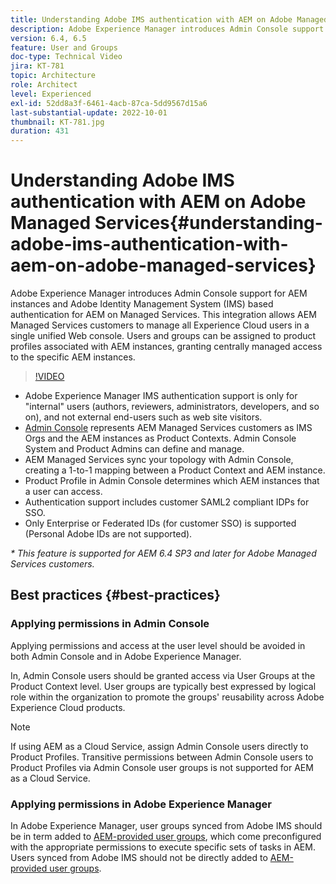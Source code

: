 ```yaml
---
title: Understanding Adobe IMS authentication with AEM on Adobe Managed Services
description: Adobe Experience Manager introduces Admin Console support for AEM instances and Adobe IMS (Identity Management System) based authentication for AEM on Managed Services.   This integration allows AEM Managed Services customers to manage all Experience Cloud users in a single unified Web console. Users and Groups can be assigned to product profiles associated with AEM instances, granting centrally managed access to the specific AEM instances.
version: 6.4, 6.5
feature: User and Groups
doc-type: Technical Video
jira: KT-781
topic: Architecture
role: Architect
level: Experienced
exl-id: 52dd8a3f-6461-4acb-87ca-5dd9567d15a6
last-substantial-update: 2022-10-01
thumbnail: KT-781.jpg
duration: 431
---
```

# Understanding Adobe IMS authentication with AEM on Adobe Managed Services{#understanding-adobe-ims-authentication-with-aem-on-adobe-managed-services}

Adobe Experience Manager introduces Admin Console support for AEM instances and Adobe Identity Management System (IMS) based authentication for AEM on Managed Services.   This integration allows AEM Managed Services customers to manage all Experience Cloud users in a single unified Web console. Users and groups can be assigned to product profiles associated with AEM instances, granting centrally managed access to the specific AEM instances.

>[!VIDEO](https://video.tv.adobe.com/v/26170?quality=12&learn=on)

* Adobe Experience Manager IMS authentication support is only for "internal" users (authors, reviewers, administrators, developers, and so on), and not external end-users such as web site visitors.
* [Admin Console](https://adminconsole.adobe.com/) represents AEM Managed Services customers as IMS Orgs and the AEM instances as Product Contexts. Admin Console System and Product Admins can define and manage.
* AEM Managed Services sync your topology with Admin Console, creating a 1-to-1 mapping between a Product Context and AEM instance.
* Product Profile in Admin Console determines which AEM instances that a user can access.
* Authentication support includes customer SAML2 compliant IDPs for SSO.
* Only Enterprise or Federated IDs (for customer SSO) is supported (Personal Adobe IDs are not supported).

*&#42; This feature is supported for AEM 6.4 SP3 and later for Adobe Managed Services customers.*

## Best practices {#best-practices}

### Applying permissions in Admin Console

Applying permissions and access at the user level should be avoided in both Admin Console and in Adobe Experience Manager.

In, Admin Console users should be granted access via User Groups at the Product Context level. User groups are typically best expressed by logical role within the organization to promote the groups' reusability across Adobe Experience Cloud products.

>[!NOTE]
>
> If using AEM as a Cloud Service, assign Admin Console users directly to Product Profiles. Transitive permissions between Admin Console users to Product Profiles via Admin Console user groups is not supported for AEM as a Cloud Service.

### Applying permissions in Adobe Experience Manager

In Adobe Experience Manager, user groups synced from Adobe IMS should be in term added to [AEM-provided user groups](https://experienceleague.adobe.com/docs/experience-manager-65/administering/security/security.html), which come preconfigured with the appropriate permissions to execute specific sets of tasks in AEM. Users synced from Adobe IMS should not be directly added to [AEM-provided user groups](https://experienceleague.adobe.com/docs/experience-manager-65/administering/security/security.html).
